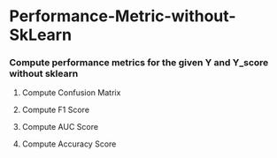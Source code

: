 # Performance-Metric-without-SkLearn

### Compute performance metrics for the given Y and Y_score without sklearn

1. Compute Confusion Matrix

2. Compute F1 Score

3. Compute AUC Score

4. Compute Accuracy Score
